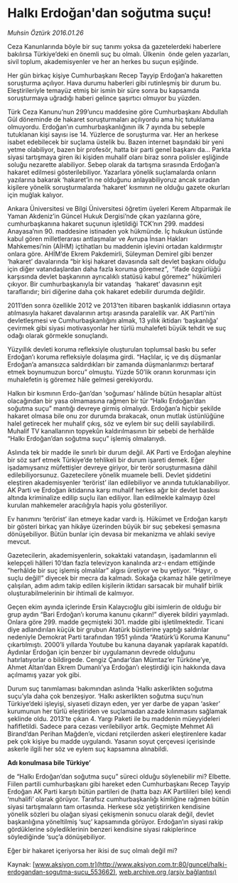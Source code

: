 # Halkı Erdoğan'dan soğutma suçu!

*Muhsin Öztürk 2016.01.26*

<div class="pNewsDetailMainContent ctx_content" itemprop="articleBody">
 <p>
  Ceza Kanunlarında böyle bir suç tanımı yoksa da gazetelerdeki haberlere bakılırsa Türkiye’deki en önemli suç bu olmalı. Ülkenin  önde gelen yazarları, sivil toplum, akademisyenler ve her an herkes bu suçun eşiğinde.
 </p>
 <p>
  Her gün birkaç kişiye Cumhurbaşkanı Recep Tayyip Erdoğan’a hakaretten soruşturma açılıyor. Hava durumu haberleri gibi rutinleşmiş bir durum bu. Eleştirileriyle temayüz etmiş bir ismin bir süre sonra bu kapsamda soruşturmaya uğradığı haberi gelince şaşırtıcı olmuyor bu yüzden.
 </p>
 <p>
  Türk Ceza Kanunu’nun 299’uncu maddesine göre Cumhurbaşkanı Abdullah Gül döneminde de hakaret soruşturmaları açılıyordu ama hiç tutuklama olmuyordu. Erdoğan’ın cumhurbaşkanlığının ilk 7 ayında bu sebeple tutuklanan kişi sayısı ise 14. Yüzlerce de soruşturma var. Her an herkese isabet edebilecek bir suçlama üstelik bu. Bazen internet başındaki bir yeni yetme olabiliyor, bazen bir profesör, hatta bir parti genel başkanı da... Parkta siyasi tartışmaya giren iki kişiden muhalif olanı biraz sonra polisler eşliğinde soluğu nezarette alabiliyor. Sebep olarak da tartışma sırasında Erdoğan’a hakaret edilmesi gösterilebiliyor. Yazarlara yönelik suçlamalarda onların yazılarına bakarak ‘hakaret’in ne olduğunu anlayabiliyoruz ancak sıradan kişilere yönelik soruşturmalarda ‘hakaret’ kısmının ne olduğu gazete okurları için muğlak kalıyor.
 </p>
 <p>
  Ankara Üniversitesi ve Bilgi Üniversitesi öğretim üyeleri Kerem Altıparmak ile Yaman Akdeniz’in Güncel Hukuk Dergisi’nde çıkan yazılarına göre, cumhurbaşkanına hakaret suçunun işletildiği TCK’nın 299. maddesi Anayasa’nın 90. maddesine istinaden yok hükmünde. İç hukukun üstünde kabul gören milletlerarası antlaşmalar ve Avrupa İnsan Hakları Mahkemesi’nin (AİHM) içtihatları bu maddenin işlevini ortadan kaldırmıştır onlara göre. AHİM’de Ekrem Pakdemirli, Süleyman Demirel gibi benzer ‘hakaret’ davalarında “bir kişi hakaret davasında salt devlet başkanı olduğu için diğer vatandaşlardan daha fazla koruma göremez”,  “ifade özgürlüğü karşısında devlet başkanının ayrıcalıklı statüsü kabul göremez” hükümleri çıkıyor. Bir cumhurbaşkanıyla bir vatandaş  ‘hakaret’ davasının eşit taraflarıdır; biri diğerine daha çok hakaret edebilir durumda değildir.
 </p>
 <p>
  2011’den sonra özellikle 2012 ve 2013’ten itibaren başkanlık iddiasının ortaya atılmasıyla hakaret davalarının artışı arasında paralellik var. AK Parti’nin devletleşmesi ve Cumhurbaşkanlığını almak, 13 yıllık iktidarı ‘başkanlığa’ çevirmek gibi siyasi motivasyonlar her türlü muhalefeti büyük tehdit ve suç odağı olarak görmekle sonuçlandı.
 </p>
 <p>
  Yüzyıllık devleti koruma refleksiyle oluşturulan toplumsal baskı bu sefer Erdoğan’ı koruma refleksiyle dolaşıma girdi. “Haçlılar, iç ve dış düşmanlar Erdoğan’a amansızca saldırdıkları bir zamanda düşmanlarımızı bertaraf etmek boynumuzun borcu” olmuştu. Yüzde 50’lik oranın korunması için muhalefetin iş göremez hâle gelmesi gerekiyordu.
 </p>
 <p>
  Halkın bir kısmının Erdo-ğan’dan ‘soğuması’ hâlinde bütün hesaplar altüst olacağından bir yasa olmamasına rağmen bir tür “Halkı Erdoğan’dan soğutma suçu” mantığı devreye girmiş olmalıydı. Erdoğan’a hiçbir şekilde hakaret olmasa bile onu zor durumda bırakacak, onun mutlak üstünlüğüne halel getirecek her muhalif çıkış, söz ve eylem bir suç delili sayılabilirdi. Muhalif TV kanallarının topyekûn kaldırılmasının bir sebebi de herhâlde “Halkı Erdoğan’dan soğutma suçu” işlemiş olmalarıydı.
 </p>
 <p>
  Aslında tek bir madde ile sınırlı bir durum değil. AK Parti ve Erdoğan aleyhine bir söz sarf etmek Türkiye’de tehlikeli bir durum işareti demek. Eğer işadamıysanız müfettişler devreye giriyor, bir terör soruşturmasına dâhil edilebiliyorsunuz. Gazetecilere yönelik muamele belli. Devlet şiddetini eleştiren akademisyenler ‘terörist’ ilan edilebiliyor ve anında tutuklanabiliyor. AK Parti ve Erdoğan iktidarına karşı muhalif herkes ağır bir devlet baskısı altında kriminalize edilip suçlu ilan ediliyor. İlan edilmekle kalmayıp özel kurulan mahkemeler aracılığıyla hapis yolu gösteriliyor.
 </p>
 <p>
  Ev hanımını ‘terörist’ ilan etmeye kadar vardı iş. Hükümet ve Erdoğan karşıtı bir gösteri birkaç yan hikâye üzerinden büyük bir suç şebekesi şemasına dönüşebiliyor. Bütün bunlar için devasa bir mekanizma ve ahlaki seviye mevcut.
 </p>
 <p>
  Gazetecilerin, akademisyenlerin, sokaktaki vatandaşın, işadamlarının eli kelepçeli hâlleri 10’dan fazla televizyon kanalında arz-ı endam ettiğinde ”herhâlde bir suç işlemiş olmalılar” algısı üretiyor ve bu yetiyor. “Hayır, o suçlu değil!” diyecek bir mecra da kalmadı. Sokağa çıkamaz hâle getirilmeye çalışılan, adım adım takip edilen kişilerin iktidarı sarsacak bir muhalif birlik oluşturabilmelerinin bir ihtimali de kalmıyor.
 </p>
 <p>
  Geçen ekim ayında içlerinde Ersin Kalaycıoğlu gibi isimlerin de olduğu bir grup aydın “Bari Erdoğan’ı koruma kanunu çıkarın!” diyerek bildiri yayımladı. Onlara göre 299. madde geçmişteki 301. madde gibi işletilmektedir. Ticani diye adlandırılan küçük bir grubun Atatürk büstlerine yaptığı saldırılar nedeniyle Demokrat Parti tarafından 1951 yılında “Atatürk’ü Koruma Kanunu” çıkartılmıştı. 2000’li yıllarda Youtube bu kanuna dayanak yapılarak kapatıldı. Aydınlar Erdoğan için benzer bir uygulamanın devrede olduğunu hatırlatıyorlar o bildirgede. Cengiz Çandar’dan Mümtaz’er Türköne’ye, Ahmet Altan’dan Ekrem Dumanlı’ya Erdoğan’ı eleştirdiği için hakkında dava açılmamış yazar yok gibi.
 </p>
 <p>
  Durum suç tanımlaması bakımından aslında ‘Halkı askerlikten soğutma suçu’yla daha çok benzeşiyor. ‘Halkı askerlikten soğutma suçu’nun Türkiye’deki işleyişi, siyaseti dizayn eden, yer yer darbe de yapan ‘asker’ kurumunun her türlü eleştiriden ve suçlamadan azade kılınmasını sağlamak şeklinde oldu. 2013’te çıkan 4. Yargı Paketi ile bu maddenin müeyyideleri hafifletildi. Sadece para cezası verilebiliyor artık. Geçmişte Mehmet Ali Birand’dan Perihan Mağden’e, vicdani retçilerden askeri eleştirenlere kadar pek çok kişiye bu madde uygulandı. Yasanın soyut çerçevesi içerisinde askerle ilgili her söz ve eylem suç kapsamına alınabildi.
 </p>
 <p>
  <strong>
   Adı konulmasa bile Türkiye’
  </strong>
 </p>
 <p>
  de “Halkı Erdoğan’dan soğutma suçu” süreci olduğu söylenebilir mi? Elbette. Fiilen partili cumhurbaşkanı gibi hareket eden Cumhurbaşkanı Recep Tayyip Erdoğan AK Parti karşıtı bütün partileri de (hatta bazı AK Partilileri bile) kendi ‘muhalifi’ olarak görüyor. Tarafsız cumhurbaşkanlığı kimliğine rağmen bütün siyasi tartışmaların tam ortasında. Herkese söz yetiştirirken kendisine yönelik sözleri bu olağan siyasi çekişmenin sonucu olarak değil, devlet başkanlığına yöneltilmiş ‘suç’ kapsamında görüyor. Erdoğan’ın siyasi rakip gördüklerine söylediklerinin benzeri kendisine siyasi rakiplerince söylediğinde ‘suç’a dönüşebiliyor.
 </p>
 <p>
  Eğer bir hakaret içeriyorsa her ikisi de suç olmalı değil mi?
 </p>
</div>


Kaynak: [www.aksiyon.com.tr](http://www.aksiyon.com.tr:80/guncel/halki-erdogandan-sogutma-sucu_553662), [web.archive.org (arşiv bağlantısı)](http://web.archive.org/web/20160305104704/http://www.aksiyon.com.tr:80/guncel/halki-erdogandan-sogutma-sucu_553662)
